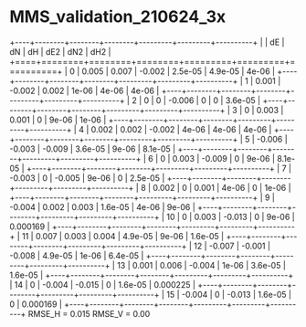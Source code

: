 # MMS_validation_210624_3x
+----+--------+--------+--------+---------+---------+----------+
|    |     dE |     dN |     dH |     dE2 |     dN2 |      dH2 |
+====+========+========+========+=========+=========+==========+
|  0 |  0.005 |  0.007 | -0.002 | 2.5e-05 | 4.9e-05 | 4e-06    |
+----+--------+--------+--------+---------+---------+----------+
|  1 |  0.001 | -0.002 |  0.002 | 1e-06   | 4e-06   | 4e-06    |
+----+--------+--------+--------+---------+---------+----------+
|  2 |  0     |  0     | -0.006 | 0       | 0       | 3.6e-05  |
+----+--------+--------+--------+---------+---------+----------+
|  3 |  0     |  0.003 |  0.001 | 0       | 9e-06   | 1e-06    |
+----+--------+--------+--------+---------+---------+----------+
|  4 |  0.002 |  0.002 | -0.002 | 4e-06   | 4e-06   | 4e-06    |
+----+--------+--------+--------+---------+---------+----------+
|  5 | -0.006 | -0.003 | -0.009 | 3.6e-05 | 9e-06   | 8.1e-05  |
+----+--------+--------+--------+---------+---------+----------+
|  6 |  0     |  0.003 | -0.009 | 0       | 9e-06   | 8.1e-05  |
+----+--------+--------+--------+---------+---------+----------+
|  7 | -0.003 |  0     | -0.005 | 9e-06   | 0       | 2.5e-05  |
+----+--------+--------+--------+---------+---------+----------+
|  8 |  0.002 |  0     |  0.001 | 4e-06   | 0       | 1e-06    |
+----+--------+--------+--------+---------+---------+----------+
|  9 | -0.004 |  0.002 |  0.003 | 1.6e-05 | 4e-06   | 9e-06    |
+----+--------+--------+--------+---------+---------+----------+
| 10 |  0     |  0.003 | -0.013 | 0       | 9e-06   | 0.000169 |
+----+--------+--------+--------+---------+---------+----------+
| 11 |  0.007 |  0.003 |  0.004 | 4.9e-05 | 9e-06   | 1.6e-05  |
+----+--------+--------+--------+---------+---------+----------+
| 12 | -0.007 | -0.001 | -0.008 | 4.9e-05 | 1e-06   | 6.4e-05  |
+----+--------+--------+--------+---------+---------+----------+
| 13 |  0.001 |  0.006 | -0.004 | 1e-06   | 3.6e-05 | 1.6e-05  |
+----+--------+--------+--------+---------+---------+----------+
| 14 |  0     | -0.004 | -0.015 | 0       | 1.6e-05 | 0.000225 |
+----+--------+--------+--------+---------+---------+----------+
| 15 | -0.004 |  0     | -0.013 | 1.6e-05 | 0       | 0.000169 |
+----+--------+--------+--------+---------+---------+----------+
RMSE_H = 0.015
RMSE_V = 0.00
